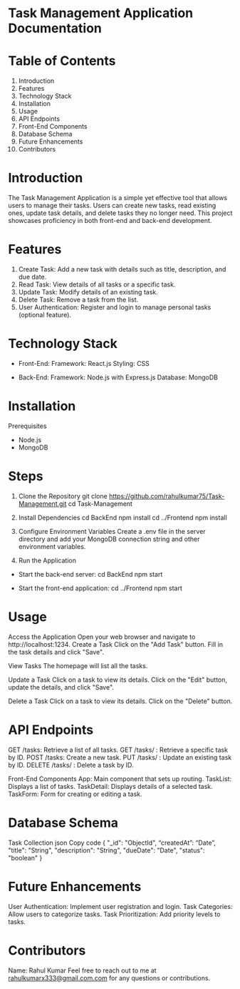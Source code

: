 # Task Management Application Documentation

# Table of Contents
  1. Introduction
  2. Features
  3. Technology Stack
  4. Installation
  5. Usage
  6. API Endpoints
  7. Front-End Components
  8. Database Schema
  9. Future Enhancements
  10. Contributors

# Introduction
The Task Management Application is a simple yet effective tool that allows users to manage their tasks. Users can create new tasks, read existing ones, update task details, and delete tasks they no longer need. This project showcases proficiency in both front-end and back-end development.

# Features
1. Create Task: Add a new task with details such as title, description, and due date.
2. Read Task: View details of all tasks or a specific task.
3. Update Task: Modify details of an existing task.
4. Delete Task: Remove a task from the list.
5. User Authentication: Register and login to manage personal tasks (optional feature).

# Technology Stack
* Front-End:
Framework: React.js
Styling: CSS

* Back-End:
Framework: Node.js with Express.js
Database: MongoDB


# Installation
Prerequisites
* Node.js
* MongoDB

# Steps
1. Clone the Repository
git clone https://github.com/rahulkumar75/Task-Management.git
  cd Task-Management

2. Install Dependencies
  cd BackEnd
  npm install
  cd ../Frontend
  npm install

3. Configure Environment Variables
Create a .env file in the server directory and add your MongoDB connection string and other environment variables.

4. Run the Application
* Start the back-end server:
cd BackEnd
npm start

* Start the front-end application:
cd ../Frontend
npm start

# Usage
Access the Application
Open your web browser and navigate to http://localhost:1234.
Create a Task
Click on the "Add Task" button.
Fill in the task details and click "Save".

View Tasks
The homepage will list all the tasks.

Update a Task
Click on a task to view its details.
Click on the "Edit" button, update the details, and click "Save".

Delete a Task
Click on a task to view its details.
Click on the "Delete" button.

# API Endpoints
GET /tasks: Retrieve a list of all tasks.
GET /tasks/
: Retrieve a specific task by ID.
POST /tasks: Create a new task.
PUT /tasks/
: Update an existing task by ID.
DELETE /tasks/
: Delete a task by ID.

Front-End Components
App: Main component that sets up routing.
TaskList: Displays a list of tasks.
TaskDetail: Displays details of a selected task.
TaskForm: Form for creating or editing a task.

# Database Schema
Task Collection
json
Copy code
{
  "_id": "ObjectId",
  “createdAt”: “Date”,
  "title": "String",
  "description": "String",
  "dueDate": "Date",
  "status": "boolean"
}

# Future Enhancements
User Authentication: Implement user registration and login.
Task Categories: Allow users to categorize tasks.
Task Prioritization: Add priority levels to tasks.

# Contributors
Name: Rahul Kumar
Feel free to reach out to me at rahulkumarx333@gmail.com.com for any questions or contributions.


